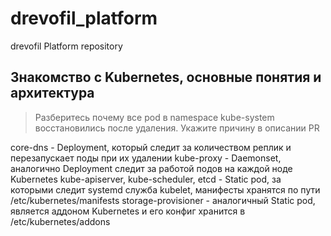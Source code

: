 # drevofil_platform
drevofil Platform repository
## Знакомство с Kubernetes, основные понятия и архитектура 
> Разберитесь почему все pod в namespace kube-system восстановились после удаления. Укажите причину в описании PR

core-dns - Deployment, который следит за количеством реплик и перезапускает поды при их удалении
kube-proxy - Daemonset, аналогично Deployment следит за работой подов на каждой ноде Kubernetes
kube-apiserver, kube-scheduler, etcd - Static pod, за которыми следит systemd служба kubelet, манифесты хранятся по пути /etc/kubernetes/manifests
storage-provisioner - аналогичный Static pod, является аддоном Kubernetes и его конфиг хранится в /etc/kubernetes/addons